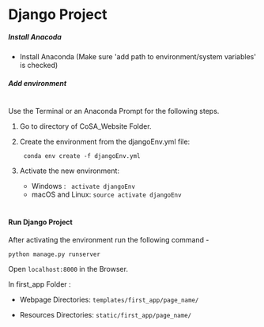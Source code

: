 # Django Project


##### Install Anacoda
  - Install Anaconda (Make sure 'add path to environment/system variables' is checked)


##### Add environment
#
#
Use the Terminal or an Anaconda Prompt for the following steps.
1. Go to directory of CoSA_Website Folder.

2. Create the environment from the djangoEnv.yml file:
        
        conda env create -f djangoEnv.yml

3. Activate the new environment:
    - Windows :  ``` activate djangoEnv```
    - macOS and Linux: ```source activate djangoEnv```
    

#
#
#### Run Django Project

After activating the environment run the following command -

    python manage.py runserver
    
Open    ```localhost:8000```     in the Browser. 

In first_app Folder : 
- Webpage Directories:
    ```templates/first_app/page_name/```
    
- Resources Directories:
    ```static/first_app/page_name/```